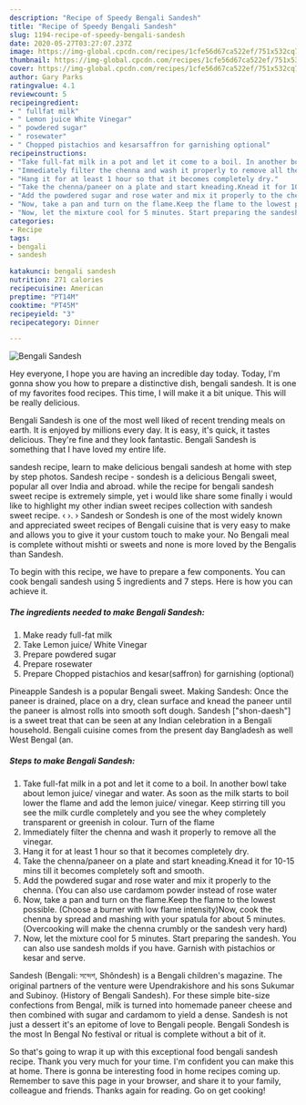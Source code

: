 ```yaml
---
description: "Recipe of Speedy Bengali Sandesh"
title: "Recipe of Speedy Bengali Sandesh"
slug: 1194-recipe-of-speedy-bengali-sandesh
date: 2020-05-27T03:27:07.237Z
image: https://img-global.cpcdn.com/recipes/1cfe56d67ca522ef/751x532cq70/bengali-sandesh-recipe-main-photo.jpg
thumbnail: https://img-global.cpcdn.com/recipes/1cfe56d67ca522ef/751x532cq70/bengali-sandesh-recipe-main-photo.jpg
cover: https://img-global.cpcdn.com/recipes/1cfe56d67ca522ef/751x532cq70/bengali-sandesh-recipe-main-photo.jpg
author: Gary Parks
ratingvalue: 4.1
reviewcount: 5
recipeingredient:
- " fullfat milk"
- " Lemon juice White Vinegar"
- " powdered sugar"
- " rosewater"
- " Chopped pistachios and kesarsaffron for garnishing optional"
recipeinstructions:
- "Take full-fat milk in a pot and let it come to a boil. In another bowl take about lemon juice/ vinegar and water. As soon as the milk starts to boil lower the flame and add the lemon juice/ vinegar. Keep stirring till you see the milk curdle completely and you see the whey completely transparent or greenish in colour. Turn of the flame"
- "Immediately filter the chenna and wash it properly to remove all the vinegar."
- "Hang it for at least 1 hour so that it becomes completely dry."
- "Take the chenna/paneer on a plate and start kneading.Knead it for 10-15 mins till it becomes completely soft and smooth."
- "Add the powdered sugar and rose water and mix it properly to the chenna. (You can also use cardamom powder instead of rose water"
- "Now, take a pan and turn on the flame.Keep the flame to the lowest possible. (Choose a burner with low flame intensity)Now, cook the chenna by spread and mashing with your spatula for about 5 minutes.(Overcooking will make the chenna crumbly or the sandesh very hard)"
- "Now, let the mixture cool for 5 minutes. Start preparing the sandesh. You can also use sandesh molds if you have. Garnish with pistachios or kesar and serve."
categories:
- Recipe
tags:
- bengali
- sandesh

katakunci: bengali sandesh 
nutrition: 271 calories
recipecuisine: American
preptime: "PT14M"
cooktime: "PT45M"
recipeyield: "3"
recipecategory: Dinner

---
```



![Bengali Sandesh](https://img-global.cpcdn.com/recipes/1cfe56d67ca522ef/751x532cq70/bengali-sandesh-recipe-main-photo.jpg)

Hey everyone, I hope you are having an incredible day today. Today, I'm gonna show you how to prepare a distinctive dish, bengali sandesh. It is one of my favorites food recipes. This time, I will make it a bit unique. This will be really delicious.

Bengali Sandesh is one of the most well liked of recent trending meals on earth. It is enjoyed by millions every day. It is easy, it's quick, it tastes delicious. They're fine and they look fantastic. Bengali Sandesh is something that I have loved my entire life.

sandesh recipe, learn to make delicious bengali sandesh at home with step by step photos. Sandesh recipe - sondesh is a delicious Bengali sweet, popular all over India and abroad. while the recipe for bengali sandesh sweet recipe is extremely simple, yet i would like share some finally i would like to highlight my other indian sweet recipes collection with sandesh sweet recipe. ‹ ›. › Sandesh or Sondesh is one of the most widely known and appreciated sweet recipes of Bengali cuisine that is very easy to make and allows you to give it your custom touch to make your. No Bengali meal is complete without mishti or sweets and none is more loved by the Bengalis than Sandesh.


To begin with this recipe, we have to prepare a few components. You can cook bengali sandesh using 5 ingredients and 7 steps. Here is how you can achieve it.

<!--inarticleads1-->

##### The ingredients needed to make Bengali Sandesh:

1. Make ready  full-fat milk
1. Take  Lemon juice/ White Vinegar
1. Prepare  powdered sugar
1. Prepare  rosewater
1. Prepare  Chopped pistachios and kesar(saffron) for garnishing (optional)


Pineapple Sandesh is a popular Bengali sweet. Making Sandesh: Once the paneer is drained, place on a dry, clean surface and knead the paneer until the paneer is almost rolls into smooth soft dough. Sandesh [&#34;shon-daesh&#34;] is a sweet treat that can be seen at any Indian celebration in a Bengali household. Bengali cuisine comes from the present day Bangladesh as well West Bengal (an. 

<!--inarticleads2-->

##### Steps to make Bengali Sandesh:

1. Take full-fat milk in a pot and let it come to a boil. In another bowl take about lemon juice/ vinegar and water. As soon as the milk starts to boil lower the flame and add the lemon juice/ vinegar. Keep stirring till you see the milk curdle completely and you see the whey completely transparent or greenish in colour. Turn of the flame
1. Immediately filter the chenna and wash it properly to remove all the vinegar.
1. Hang it for at least 1 hour so that it becomes completely dry.
1. Take the chenna/paneer on a plate and start kneading.Knead it for 10-15 mins till it becomes completely soft and smooth.
1. Add the powdered sugar and rose water and mix it properly to the chenna. (You can also use cardamom powder instead of rose water
1. Now, take a pan and turn on the flame.Keep the flame to the lowest possible. (Choose a burner with low flame intensity)Now, cook the chenna by spread and mashing with your spatula for about 5 minutes.(Overcooking will make the chenna crumbly or the sandesh very hard)
1. Now, let the mixture cool for 5 minutes. Start preparing the sandesh. You can also use sandesh molds if you have. Garnish with pistachios or kesar and serve.


Sandesh (Bengali: সন্দেশ, Shôndesh) is a Bengali children&#39;s magazine. The original partners of the venture were Upendrakishore and his sons Sukumar and Subinoy. (History of Bengali Sandesh). For these simple bite-size confections from Bengal, milk is turned into homemade paneer cheese and then combined with sugar and cardamom to yield a dense. Sandesh is not just a dessert it&#39;s an epitome of love to Bengali people. Bengali Sondesh is the most In Bengal No festival or ritual is complete without a bit of it. 

So that's going to wrap it up with this exceptional food bengali sandesh recipe. Thank you very much for your time. I'm confident you can make this at home. There is gonna be interesting food in home recipes coming up. Remember to save this page in your browser, and share it to your family, colleague and friends. Thanks again for reading. Go on get cooking!
